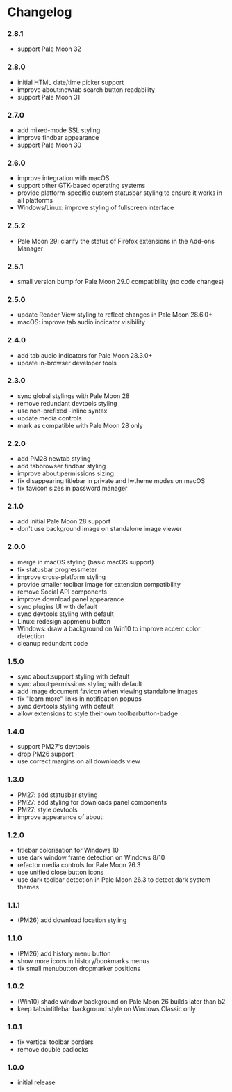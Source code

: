 # Changelog

### 2.8.1
- support Pale Moon 32

### 2.8.0
- initial HTML date/time picker support
- improve about:newtab search button readability
- support Pale Moon 31

### 2.7.0
- add mixed-mode SSL styling
- improve findbar appearance
- support Pale Moon 30

### 2.6.0
- improve integration with macOS
- support other GTK-based operating systems
- provide platform-specific custom statusbar styling to ensure it works in all platforms
- Windows/Linux: improve styling of fullscreen interface

### 2.5.2
- Pale Moon 29: clarify the status of Firefox extensions in the Add-ons Manager

### 2.5.1
- small version bump for Pale Moon 29.0 compatibility (no code changes)

### 2.5.0
- update Reader View styling to reflect changes in Pale Moon 28.6.0+
- macOS: improve tab audio indicator visibility

### 2.4.0
- add tab audio indicators for Pale Moon 28.3.0+
- update in-browser developer tools

### 2.3.0
- sync global stylings with Pale Moon 28
- remove redundant devtools styling
- use non-prefixed -inline syntax
- update media controls
- mark as compatible with Pale Moon 28 only

### 2.2.0
- add PM28 newtab styling
- add tabbrowser findbar styling
- improve about:permissions sizing
- fix disappearing titlebar in private and lwtheme modes on macOS
- fix favicon sizes in password manager

### 2.1.0
- add initial Pale Moon 28 support
- don't use background image on standalone image viewer

### 2.0.0
- merge in macOS styling (basic macOS support)
- fix statusbar progressmeter
- improve cross-platform styling
- provide smaller toolbar image for extension compatibility
- remove Social API components
- improve download panel appearance
- sync plugins UI with default
- sync devtools styling with default
- Linux: redesign appmenu button
- Windows: draw a background on Win10 to improve accent color detection
- cleanup redundant code

### 1.5.0
- sync about:support styling with default
- sync about:permissions styling with default
- add image document favicon when viewing standalone images
- fix "learn more" links in notification popups
- sync devtools styling with default
- allow extensions to style their own toolbarbutton-badge

### 1.4.0
- support PM27's devtools
- drop PM26 support
- use correct margins on all downloads view

### 1.3.0
- PM27: add statusbar styling
- PM27: add styling for downloads panel components
- PM27: style devtools
- improve appearance of about:

### 1.2.0
- titlebar colorisation for Windows 10
- use dark window frame detection on Windows 8/10
- refactor media controls for Pale Moon 26.3
- use unified close button icons
- use dark toolbar detection in Pale Moon 26.3 to detect dark system themes

### 1.1.1
- (PM26) add download location styling

### 1.1.0
- (PM26) add history menu button
- show more icons in history/bookmarks menus
- fix small menubutton dropmarker positions

### 1.0.2
- (Win10) shade window background on Pale Moon 26 builds later than b2
- keep tabsintitlebar background style on Windows Classic only

### 1.0.1
- fix vertical toolbar borders
- remove double padlocks

### 1.0.0
- initial release
